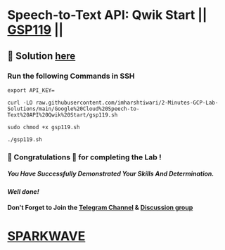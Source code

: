 # Speech-to-Text API: Qwik Start || [GSP119](https://www.cloudskillsboost.google/focuses/588?parent=catalog) ||

## 🔑 Solution [here](https://www.youtube.com/@sparkwave.01)

### Run the following Commands in SSH
```
export API_KEY=
```
```
curl -LO raw.githubusercontent.com/imharshtiwari/2-Minutes-GCP-Lab-Solutions/main/Google%20Cloud%20Speech-to-Text%20API%20Qwik%20Start/gsp119.sh

sudo chmod +x gsp119.sh

./gsp119.sh
```

### 🐼 Congratulations 🎉 for completing the Lab !

##### *You Have Successfully Demonstrated Your Skills And Determination.*

#### *Well done!*

#### Don't Forget to Join the [Telegram Channel](https://t.me/sparkwave.01) & [Discussion group](https://t.me/sparkwave.01chats)

# [SPARKWAVE](https://www.youtube.com/@sparkwave.01)
